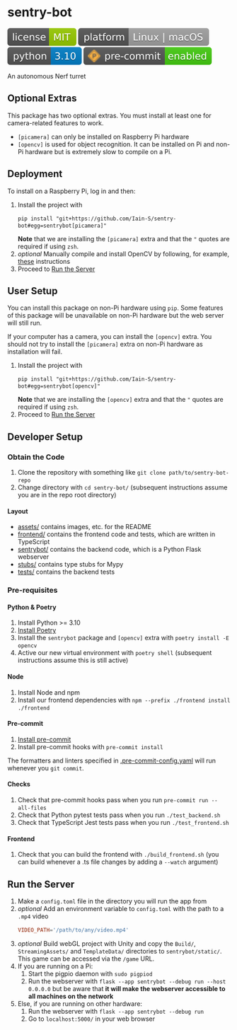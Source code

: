 # sentry-bot

![license](./assets/license-MIT-green.svg)
![platform](./assets/platform-Linux_or_macOS-lightgrey.svg)
![python](./assets/python-3_10-blue.svg)
![pre-commit](./assets/pre--commit-enabled-brightgreen.svg)

An autonomous Nerf turret

## Optional Extras

This package has two optional extras.
You must install at least one for camera-related features to work.

- `[picamera]` can only be installed on Raspberry Pi hardware
- `[opencv]` is used for object recognition.
  It can be installed on Pi and non-Pi hardware but is extremely slow to compile on a Pi.

## Deployment

To install on a Raspberry Pi, log in and then:

1. Install the project with
   ```shell
   pip install "git+https://github.com/Iain-S/sentry-bot#egg=sentrybot[picamera]"
   ```
   **Note** that we are installing the `[picamera]` extra and that the `"` quotes are required if using `zsh`.
1. _optional_ Manually compile and install OpenCV by following, for example, [these](https://pimylifeup.com/raspberry-pi-opencv/) instructions
1. Proceed to [Run the Server](#run-the-server)

## User Setup

You can install this package on non-Pi hardware using `pip`.
Some features of this package will be unavailable on non-Pi hardware but the web server will still run.

If your computer has a camera, you can install the `[opencv]` extra.
You should not try to install the `[picamera]` extra on non-Pi hardware as installation will fail.

1. Install the project with
   ```shell
   pip install "git+https://github.com/Iain-S/sentry-bot#egg=sentrybot[opencv]"
   ```
   **Note** that we are installing the `[opencv]` extra and that the `"` quotes are required if using `zsh`.
1. Proceed to [Run the Server](#run-the-server)

## Developer Setup

### Obtain the Code

1. Clone the repository with something like `git clone path/to/sentry-bot-repo`
1. Change directory with `cd sentry-bot/`
   (subsequent instructions assume you are in the repo root directory)

#### Layout

- [assets/](./assets) contains images, etc. for the README
- [frontend/](./frontend) contains the frontend code and tests, which are written in TypeScript
- [sentrybot/](./sentrybot) contains the backend code, which is a Python Flask webserver
- [stubs/](./stubs) contains type stubs for Mypy
- [tests/](./tests) contains the backend tests

### Pre-requisites

#### Python & Poetry

1. Install Python >= 3.10
1. [Install Poetry](https://python-poetry.org/docs/#installation)
1. Install the `sentrybot` package and `[opencv]` extra with `poetry install -E opencv`
1. Active our new virtual environment with `poetry shell`
   (subsequent instructions assume this is still active)

#### Node

1. Install Node and npm
1. Install our frontend dependencies with `npm --prefix ./frontend install ./frontend`

#### Pre-commit

1. [Install pre-commit](https://pre-commit.com/index.html#install)
1. Install pre-commit hooks with `pre-commit install`

The formatters and linters specified in [.pre-commit-config.yaml](.pre-commit-config.yaml) will run whenever you `git commit`.

#### Checks

1. Check that pre-commit hooks pass when you run `pre-commit run --all-files`
1. Check that Python pytest tests pass when you run `./test_backend.sh`
1. Check that TypeScript Jest tests pass when you run `./test_frontend.sh`

#### Frontend

1. Check that you can build the frontend with `./build_frontend.sh`
   (you can build whenever a .ts file changes by adding a `--watch` argument)

## Run the Server

1. Make a `config.toml` file in the directory you will run the app from
1. _optional_ Add an environment variable to `config.toml` with the path to a `.mp4` video
   ```toml
   VIDEO_PATH='/path/to/any/video.mp4'
   ```
1. _optional_ Build webGL project with Unity and copy the `Build/`, `StreamingAssets/` and `TemplateData/` directories to `sentrybot/static/`.
   This game can be accessed via the `/game` URL.
1. If you are running on a Pi:
   1. Start the pigpio daemon with `sudo pigpiod`
   1. Run the webserver with `flask --app sentrybot --debug run --host 0.0.0.0` but be aware that **it will make the webserver accessible to all machines on the network**
1. Else, if you are running on other hardware:
   1. Run the webserver with `flask --app sentrybot --debug run`
   1. Go to `localhost:5000/` in your web browser
